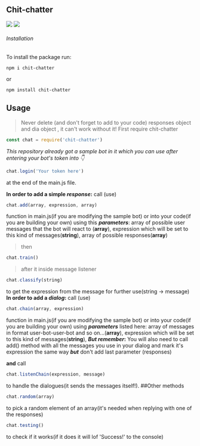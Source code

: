 ##  Chit-chatter
[![](https://img.shields.io/github/languages/code-size/badges/shields.svg)](https://github.com/Valentin1503/chit-chatter)
[![](https://img.shields.io/github/license/:user/:repo.svg)](https://github.com/Valentin1503/chit-chatter)
###### Installation
To install the package run:

```
npm i chit-chatter
```
or 
```
npm install chit-chatter
```

## Usage
> Never delete (and don't forget to add to your code) responses object and dia object , it can't work without it!
> First require chit-chatter 
```js
const chat = require('chit-chatter')
```
*This repository already got a sample bot in it which you can use after entering your bot's token into :point_down:*

```JavaScript
chat.login('Your token here')
```
at the end of the main.js file.


**In order to add a simple _response_:** call (use)

```JavaScript
chat.add(array, expression, array)

```
function in main.js(if you are modifying the sample bot)
or into your code(if you are building your own) using this **_parameters_**:
array of possible user messages that the bot will react to (**array**),
expression which will be set to this kind of messages(**string**),
array of possible responses(**array**)

> then

```js
chat.train()
```
> after it inside message listener
```JavaScript
chat.classify(string)
```
to get the expression from the message for further use(string -> message)
**In order to add a  _dialog_:** call (use)

```JavaScript
chat.chain(array, expression)
```
function in main.js(if you are modifying the sample bot)
or into your code(if you are building your own) using **_parameters_** listed here:
array of messages in format user-bot-user-bot and so on...(**array**),
expression which will be set to this kind of messages(**string**),
**_But_ _remember_:**
You will also need to call add() method with all the messages you use in your dialog and mark it's expression the same way **_but_** don't add last parameter (responses)

**and**
call
```JavaScript
chat.listenChain(expression, message)
```
to handle the dialogues(it sends the messages itself!).
##Other methods

```JavaScript
chat.random(array)
```
to pick a random element of an array(it's needed when replying with one of the responses)

```JavaScript
chat.testing()
```
to check if it works(if it does it will lof 'Success!' to the console)
